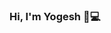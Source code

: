 ### Hi, I'm Yogesh 👋💻

<!--
**b-yogesh/b-yogesh** is a ✨ _special_ ✨ repository because its `README.md` (this file) appears on your GitHub profile.
<img src="https://user-images.githubusercontent.com/22027039/116809621-2cedbf80-ab3f-11eb-9967-e977466b1f32.PNG" alt="Banner that says Yogesh Kumar alongside a cartoon illustration of Yogesh">

I'm a CS Masters Student who is passionate about making robust Software Applications as well as building products that entail the power of Machine/Deep Learning.

## Find me around the web 🌎: 
- Showcasing my projects on <a href="https://b-yogesh.github.io/"> Portfolio</a> 🏓
- Sharing updates on <a href="https://www.linkedin.com/in/yogesh-kumar-baljeet-singh-7b0bb585/">LinkedIn</a> 💼
- Writing in public on <a href="https://yogesh-kumar.medium.com/">Medium</a> ✍🏾
